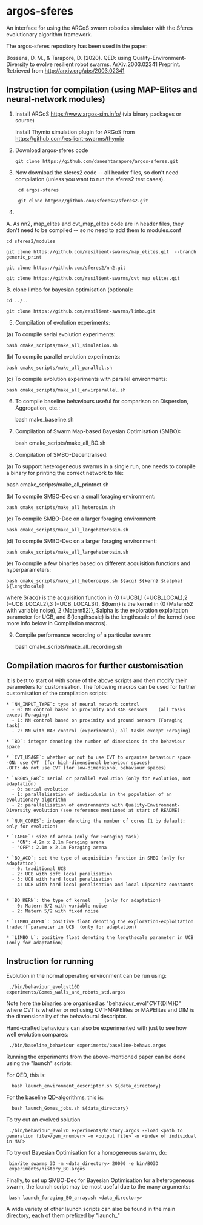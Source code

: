 argos-sferes
=======

An interface for using the ARGoS swarm robotics simulator with the Sferes evolutionary algorithm framework.

The argos-sferes repository has been used in the paper:

Bossens, D. M., & Tarapore, D. (2020). QED: using Quality-Environment-Diversity to evolve resilient robot swarms. ArXiv:2003.02341 Preprint. Retrieved from http://arxiv.org/abs/2003.02341


Instruction for compilation (using MAP-Elites and neural-network modules)
-------------

1. Install ARGoS https://www.argos-sim.info/ (via binary packages or source)

   Install Thymio simulation plugin for ARGoS from https://github.com/resilient-swarms/thymio

2. Download argos-sferes code

       git clone https://github.com/daneshtarapore/argos-sferes.git


3. Now download the sferes2 code -- all header files, so don't need compilation (unless you want to run the sferes2 test cases).

        cd argos-sferes

        git clone https://github.com/sferes2/sferes2.git 


4. 
A. As nn2, map_elites and cvt_map_elites code are in header files, they don't need to be compiled -- so no need to add them to modules.conf

    cd sferes2/modules

    git clone https://github.com/resilient-swarms/map_elites.git  --branch generic_print

    git clone https://github.com/sferes2/nn2.git
    
    git clone https://github.com/resilient-swarms/cvt_map_elites.git 
   
B. clone limbo for bayesian optimisation (optional):

    cd ../..
    
    git clone https://github.com/resilient-swarms/limbo.git
    


5. Compilation of evolution experiments:

(a) To compile serial evolution experiments:

   
    bash cmake_scripts/make_all_simulation.sh
    

(b) To compile parallel evolution experiments:

    
    bash cmake_scripts/make_all_parallel.sh
    

(c) To compile evolution experiments with parallel environments:


    bash cmake_scripts/make_all_envirparallel.sh


6. To compile baseline behaviours useful for comparison on Dispersion, Aggregation, etc.:


    bash make_baseline.sh    

7. Compilation of Swarm Map-based Bayesian Optimisation (SMBO):


    bash cmake_scripts/make_all_BO.sh
    
    
8. Compilation of SMBO-Decentralised:

(a) To support heterogeneous swarms in a single run, one needs to compile a binary for printing the correct network to file:


   bash cmake_scripts/make_all_printnet.sh


(b) To compile SMBO-Dec on a small foraging environment:

   
    bash cmake_scripts/make_all_heterosim.sh


(c) To compile SMBO-Dec on a larger foraging environment:

   
    bash cmake_scripts/make_all_largeheterosim.sh


(d) To compile SMBO-Dec on a larger foraging environment:

   
    bash cmake_scripts/make_all_largeheterosim.sh



(e) To compile a few binaries based on different acquisition functions and hyperparameters:

    
    bash cmake_scripts/make_all_heteroexps.sh ${acq} ${kern} ${alpha} ${lengthscale}


where ${acq} is the acquisition function in {0 (=UCB),1 (=UCB_LOCAL),2 (=UCB_LOCAL2),3 (=UCB_LOCAL3)}, ${kern} is the kernel in {0 (Matern52 with variable noise), 2 (Matern52)}, $alpha is the exploration exploitation parameter for UCB, and ${lengthscale} is the lengthscale of the kernel (see more info below in Compilation macros). 


9. Compile performance recording of a particular swarm:

    bash cmake_scripts/make_all_recording.sh


    

Compilation macros for further customisation
-------------

It is best to start of with some of the above scripts and then modify their parameters for customisation. The following macros can be used for further customisation of the compilation scripts:

    * `NN_INPUT_TYPE`: type of neural network control
      - 0: NN control based on proximity and RAB sensors    (all tasks except Foraging)
      - 1: NN control based on proximity and ground sensors (Foraging task)
      - 2: NN with RAB control (experimental; all tasks except Foraging)

    * `BD`: integer denoting the number of dimensions in the behaviour space

    * `CVT_USAGE`: whether or not to use CVT to organise behaviour space
	-ON: use CVT  (for high-dimensional behaviour spaces)
	-OFF: do not use CVT (for low-dimensional behaviour spaces)

    * `ARGOS_PAR`: serial or parallel evolution (only for evolution, not adaptation)
      - 0: serial evolution
      - 1: parallelisation of individuals in the population of an evolutionary algorithm
      - 2: parallelisation of environments with Quality-Environment-Diversity evolution (see reference mentioned at start of README)
    
    * `NUM_CORES`: integer denoting the number of cores (1 by default; only for evolution)

    * `LARGE`: size of arena (only for Foraging task)
      - "ON": 4.2m x 2.1m Foraging arena
      - "OFF": 2.1m x 2.1m Foraging arena

    * `BO_ACQ`: set the type of acquisition function in SMBO (only for adaptation)
      - 0: traditional UCB
      - 2: UCB with soft local penalisation
      - 3: UCB with hard local penalisation
      - 4: UCB with hard local penalisation and local Lipschitz constants


    * `BO_KERN`: the type of kernel     (only for adaptation)
      - 0: Matern 5/2 with variable noise
      - 2: Matern 5/2 with fixed noise

    * `LIMBO_ALPHA`: positive float denoting the exploration-exploitation tradeoff parameter in UCB  (only for adaptation)

    * `LIMBO_L`: positive float denoting the lengthscale parameter in UCB   (only for adaptation)


Instruction for running
-------------


Evolution in the normal operating environment can be run using:

   
     ./bin/behaviour_evolcvt10D experiments/Gomes_walls_and_robots_std.argos
   
 
Note here the binaries are organised as "behaviour_evol"${CVT}${DIM}D" where CVT is whether or not using CVT-MAPElites or MAPElites and DIM is the dimensionality of the behavioural descriptor.


Hand-crafted behaviours can also be experimented with just to see how well evolution compares:



     ./bin/baseline_behaviour experiments/baseline-behavs.argos
   


Running the experiments from the above-mentioned paper can be done using the "launch" scripts:


For QED, this is:

      bash launch_environment_descriptor.sh ${data_directory}
   
   
For the baseline QD-algorithms, this is:


      bash launch_Gomes_jobs.sh ${data_directory}


To try out an evolved solution

     ./bin/behaviour_evol2D experiments/history.argos --load <path to generation file>/gen_<number> -o <output file> -n <index of individual in MAP>

To try out Bayesian Optimisation for a homogeneous swarm, do:

     bin/ite_swarms_3D -m <data_directory> 20000 -e bin/BO3D 
     experiments/history_BO.argos

Finally, to set up SMBO-Dec for Bayesian Optimisation for a heterogeneous swarm, the launch script may be most useful due to the many arguments:

     bash launch_foraging_BO_array.sh <data_directory>

A wide variety of other launch scripts can also be found in the main directory, each of them prefixed by "launch_"
